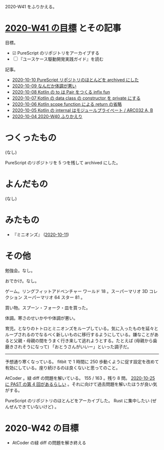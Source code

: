 2020-W41 をふりかえる。

# [2020-W41 の目標][2020-10-04] とその記事

目標。

- ☑ PureScript のリポジトリをアーカイブする
- ☐ 『ユースケース駆動開発実践ガイド』を読む

記事。

- [2020-10-10 PureScript リポジトリのほとんどを archived にした][2020-10-10]
- [2020-10-09 なんだか体調が悪い][2020-10-09]
- [2020-10-08 Kotlin の to は Pair をつくる infix fun][2020-10-08]
- [2020-10-07 Kotlin の data class の constructor を private にする][2020-10-07]
- [2020-10-06 Kotlin scope function による return の省略][2020-10-06]
- [2020-10-05 Kotlin の internal はモジュールプライベート / ARC032 A, B][2020-10-05]
- [2020-10-04 2020-W40 ふりかえり][2020-10-04]

# つくったもの

(なし)

PureScript のリポジトリを 5 つを残して archived にした。

# よんだもの

(なし)

# みたもの

- 『ミニオンズ』 ([2020-10-11][])

# その他

勉強会。なし。

おでかけ。なし。

ゲーム。リングフィットアドベンチャー ワールド 18 。スーパーマリオ 3D コレクション スーパーマリオ 64 スター 81 。

買い物。スプーン・フォーク・皿を買った。

体調。寒さのせいかやや体調が悪い。

育児。となりのトトロとミニオンズをループしている。気に入ったものを延々とループされるのでなるべく新しいものに移行するようにしている。嫌なことがあると父親・母親の間をうまく行き来して逃れようとする。たとえば (母親から歯磨きされそうになって) 「おとうさんがいいー」といった調子だ。

---

予想通り寒くなっている。 fitbit で 1 時間に 250 歩動くように促す設定を改めて有効にしている。座り続けるのは良くないと思ってのこと。

AtCoder 。緑 diff の問題を解いている。 155 / 163 。残り 8 問。 [2020-10-25 に PAST の第 4 回があるらしい](https://past.atcoder.jp/) 。それに向けて過去問題を解いたほうが良い気がする。

PureScript のリポジトリのほとんどをアーカイブした。 Rust に集中したい (ぜんぜんできていないけど) 。

# 2020-W42 の目標

- AtCoder の緑 diff の問題を解き終える

[2020-10-04]: https://blog.bouzuya.net/2020/10/04/
[2020-10-05]: https://blog.bouzuya.net/2020/10/05/
[2020-10-06]: https://blog.bouzuya.net/2020/10/06/
[2020-10-07]: https://blog.bouzuya.net/2020/10/07/
[2020-10-08]: https://blog.bouzuya.net/2020/10/08/
[2020-10-09]: https://blog.bouzuya.net/2020/10/09/
[2020-10-10]: https://blog.bouzuya.net/2020/10/10/
[2020-10-11]: https://blog.bouzuya.net/2020/10/11/

